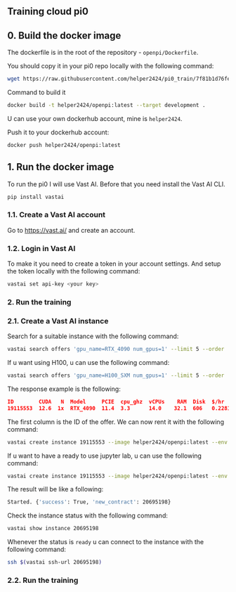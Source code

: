 ## Training cloud pi0


## 0. Build the docker image

The dockerfile is in the root of the repository - `openpi/Dockerfile`.

You should copy it in your pi0 repo locally with the following command:
```bash
wget https://raw.githubusercontent.com/helper2424/pi0_train/7f81b1d76fe119237fe2f75b5a7086dbebadab57/openpi/Dockerfile
```

Command to build it

```bash
docker build -t helper2424/openpi:latest --target development .
```

U can use your own dockerhub account, mine is `helper2424`.

Push it to your dockerhub account:

```bash
docker push helper2424/openpi:latest
```

## 1. Run the docker image

To run the pi0 I will use Vast AI. Before that you need install the Vast AI CLI.

```bash
pip install vastai
```

### 1.1. Create a Vast AI account

Go to https://vast.ai/ and create an account.

### 1.2. Login in Vast AI

To make it you need to create a token in your account settings. And setup the token locally with the following command:

```bash
vastai set api-key <your key>
```

### 2. Run the training

### 2.1. Create a Vast AI instance

Search for a suitable instance with the following command:

```bash
vastai search offers 'gpu_name=RTX_4090 num_gpus=1' --limit 5 --order 'dph_total,reliability-total' 
```

If u want using H100, u can use the following command:

```bash
vastai search offers 'gpu_name=H100_SXM num_gpus=1' --limit 5 --order 'dph_total,reliability-total' 
```

The response example is the following:

```json
ID        CUDA   N  Model     PCIE  cpu_ghz  vCPUs    RAM  Disk  $/hr    DLP   DLP/$   score  NV Driver  Net_up  Net_down  R     Max_Days  mach_id  status    host_id  ports  country        
19115553  12.6  1x  RTX_4090  11.4  3.3      14.0    32.1  606   0.2281  97.8  428.78  324.3  560.35.03  445.5   781.3     99.6  26.9      9585     verified  58023    49     South_Korea,_KR      
```

The first column is the ID of the offer. We can now rent it with the following command:

```bash
vastai create instance 19115553 --image helper2424/openpi:latest --env '-p 5678:5678 -p 5679:5679/udp -p 5680:5680' --disk 100 --ssh
```

If u want to have a ready to use jupyter lab, u can use the following command:

```bash
vastai create instance 19115553 --image helper2424/openpi:latest --env '-p 5678:5678 -p 5679:5679/udp -p 5680:5680' --disk 100--jupyter --direct 
```

The result will be like a following:
```bash
Started. {'success': True, 'new_contract': 20695198}
```

Check the instance status with the following command:

```bash
vastai show instance 20695198
```

Whenever the status is `ready` u can connect to the instance with the following command:

```bash
ssh $(vastai ssh-url 20695198)
```

### 2.2. Run the training

```bash

```